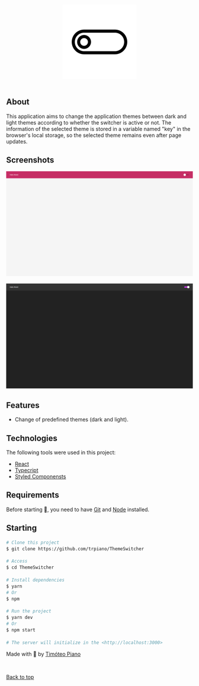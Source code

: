 <div align="center" id="top"> 
  <img src="./src/assets/icons/icon.png" alt="Switcher Icon" />
</div>

<br>

## About

This application aims to change the application themes between dark and light themes according to whether the switcher is active or not. The information of the selected theme is stored in a variable named "key" in the browser's local storage, so the selected theme remains even after page updates.

## Screenshots

<div align="center" id="top"> 
  <img src="./src/assets/img/light_theme.png" alt="Light Theme" />
</div>
<br/>
<div align="center" id="top"> 
  <img src="./src/assets/img/dark_theme.png" alt="Dark Theme" />
</div>

## Features

- Change of predefined themes (dark and light).

## Technologies

The following tools were used in this project:

- [React](https://pt-br.reactjs.org/)
- [Typecript](https://www.typescriptlang.org/)
- [Styled Componensts](https://styled-components.com/)

## Requirements

Before starting 🏁, you need to have [Git](https://git-scm.com) and [Node](https://nodejs.org/en/) installed.

## Starting

```bash
# Clone this project
$ git clone https://github.com/trpiano/ThemeSwitcher

# Access
$ cd ThemeSwitcher

# Install dependencies
$ yarn
# Or
$ npm

# Run the project
$ yarn dev
# Or
$ npm start

# The server will initialize in the <http://localhost:3000>
```

Made with 💜 by <a href="https://github.com/trpiano" target="_blank">Timóteo Piano</a>

&#xa0;

<a href="#top">Back to top</a>
